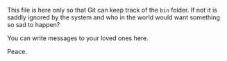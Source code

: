 This file is here only so that Git can keep track of the `bin` folder. If not it is saddly ignored by the system and who in the world would want something so sad to happen?

You can write messages to your loved ones here.

Peace.
